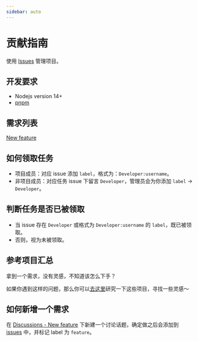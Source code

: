 ```yaml
---
sidebar: auto
---
```


# 贡献指南

使用 [Issues](https://github.com/Hongbusi/vue-hbs-admin/issues) 管理项目。

## 开发要求

- Nodejs version 14+
- [pnpm](https://github.com/pnpm/pnpm)

## 需求列表

[New feature](https://github.com/Hongbusi/vue-hbs-admin/labels/feature)

## 如何领取任务

- 项目成员：对应 issue 添加 `label`，格式为：`Developer:username`。
- 非项目成员：对应任务 issue 下留言 `Developer`，管理员会为你添加 `label` -> `Developer`。

## 判断任务是否已被领取

- 当 issue 存在 `Developer` 或格式为 `Developer:username` 的 `label`，既已被领取。
- 否则，视为未被领取。

## 参考项目汇总

拿到一个需求，没有灵感，不知道该怎么下手？

如果你遇到这样的问题，那么你可以[去这里](https://github.com/Hongbusi/vue-hbs-admin/discussions/6)研究一下这些项目，寻找一些灵感～

## 如何新增一个需求

在 [Discussions - New feature](https://github.com/Hongbusi/vue-hbs-admin/discussions/categories/new-feature) 下新建一个讨论话题，确定做之后会添加到 [issues](https://github.com/Hongbusi/vue-hbs-admin/issues) 中，并标记 label 为 `feature`。
